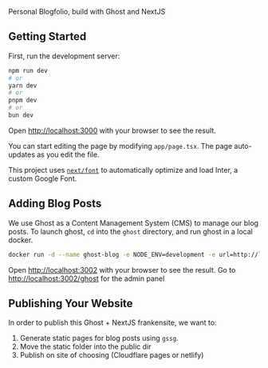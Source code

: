 Personal Blogfolio, build with Ghost and NextJS

## Getting Started

First, run the development server:

```bash
npm run dev
# or
yarn dev
# or
pnpm dev
# or
bun dev
```

Open [http://localhost:3000](http://localhost:3000) with your browser to see the result.

You can start editing the page by modifying `app/page.tsx`. The page auto-updates as you edit the file.

This project uses [`next/font`](https://nextjs.org/docs/basic-features/font-optimization) to automatically optimize and load Inter, a custom Google Font.

## Adding Blog Posts

We use Ghost as a Content Management System (CMS) to manage our blog posts. To launch ghost, `cd` into the `ghost` directory,
and run ghost in a local docker.

```bash
docker run -d --name ghost-blog -e NODE_ENV=development -e url=http://localhost:3002/blog -p 3002:2368 -v <dir>:/var/lib/ghost/content ghost
```

Open [http://localhost:3002](http://localhost:3002) with your browser to see the result. Go to [http://localhost:3002/ghost](http://localhost:3002/ghost)
for the admin panel

## Publishing Your Website

In order to publish this Ghost + NextJS frankensite, we want to:

1. Generate static pages for blog posts using `gssg`.
2. Move the static folder into the public dir
3. Publish on site of choosing (Cloudflare pages or netlify)

